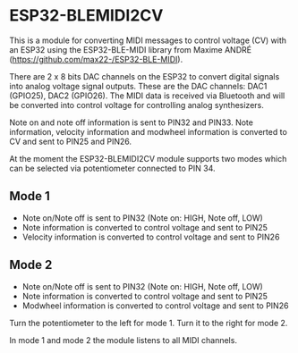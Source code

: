 # ESP32-BLEMIDI2CV

This is a module for converting MIDI messages to control voltage (CV) with an ESP32 using the ESP32-BLE-MIDI library from Maxime ANDRÉ (https://github.com/max22-/ESP32-BLE-MIDI).

There are 2 x 8 bits DAC channels on the ESP32 to convert digital signals into analog voltage signal outputs. These are the DAC channels: DAC1 (GPIO25), DAC2 (GPIO26). The MIDI data is received via Bluetooth and will be converted into control voltage for controlling analog synthesizers.

Note on and note off information is sent to PIN32 and PIN33. Note information, velocity information and modwheel information is converted to CV and sent to PIN25 and PIN26.

At the moment the ESP32-BLEMIDI2CV module supports two modes which can be selected via potentiometer connected to PIN 34.

## Mode 1
* Note on/Note off is sent to PIN32 (Note on: HIGH, Note off, LOW)
* Note information is converted to control voltage and sent to PIN25
* Velocity information is converted to control voltage and sent to PIN26

## Mode 2
* Note on/Note off is sent to PIN32 (Note on: HIGH, Note off, LOW)
* Note information is converted to control voltage and sent to PIN25
* Modwheel information is converted to control voltage and sent to PIN26

Turn the potentiometer to the left for mode 1. Turn it to the right for mode 2.

In mode 1 and mode 2 the module listens to all MIDI channels.
